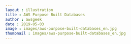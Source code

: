 ```yaml
---
layout : illustration
title : AWS Purpose Built Databases
author : awsgeek
date : 2019-05-03
image : images/aws-purpose-built-databases_en.jpg
thumbnail : images/aws-purpose-built-databases_en.jpg
---
```

